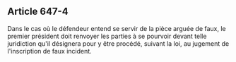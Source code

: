 Article 647-4
----
Dans le cas où le défendeur entend se servir de la pièce arguée de faux, le
premier président doit renvoyer les parties à se pourvoir devant telle
juridiction qu'il désignera pour y être procédé, suivant la loi, au jugement de
l'inscription de faux incident.
